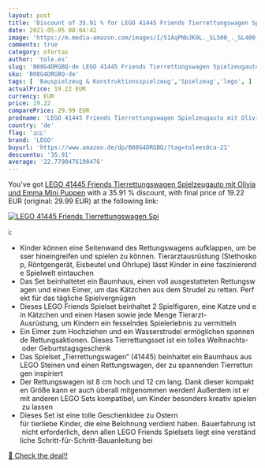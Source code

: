 ```yaml
---
layout: post
title: 'Discount of 35.91 % for LEGO 41445 Friends Tierrettungswagen Spi'
date: 2021-05-05 08:04:42
image: 'https://m.media-amazon.com/images/I/51AqPNbJK9L._SL500_._SL400_.jpg'
comments: true
category: ofertas
author: 'tole.es'
slug: 'B08G4DRGBQ-de LEGO 41445 Friends Tierrettungswagen Spielzeugauto mit...'
sku: 'B08G4DRGBQ-de'
tags: [ 'Bauspielzeug & Konstruktionsspielzeug','Spielzeug','lego', ]
actualPrice: 19.22 EUR
currency: EUR
price: 19.22
comparePrice: 29.99 EUR
prodname: 'LEGO 41445 Friends Tierrettungswagen Spielzeugauto mit Olivia und Emma Mini Puppen'
country: 'de'
flag: '🇩🇪'
brand: 'LEGO'
buyurl: 'https://www.amazon.de/dp/B08G4DRGBQ/?tag=tolees0ca-21'
descuento: '35.91'
average: '22.7790476190476'
---
```


You've got [LEGO 41445 Friends Tierrettungswagen Spielzeugauto mit Olivia und Emma Mini Puppen](https://www.amazon.de/dp/B08G4DRGBQ/?tag=tolees0ca-21) with a  35.91 % discount, with final price of 19.22 EUR (original: 29.99 EUR) at the following link:

[![LEGO 41445 Friends Tierrettungswagen Spi](https://m.media-amazon.com/images/I/51AqPNbJK9L._SL500_._SL400_.jpg)](https://www.amazon.de/dp/B08G4DRGBQ/?tag=tolees0ca-21)

ℹ️:

- Kinder können eine Seitenwand des Rettungswagens aufklappen, um besser hineingreifen und spielen zu können. Tierarztausrüstung (Stethoskop, Röntgengerät, Eisbeutel und Ohrlupe) lässt Kinder in eine faszinierende Spielwelt eintauchen
- Das Set beinhaltetet ein Baumhaus, einen voll ausgestatteten Rettungswagen und einen Eimer, um das Kätzchen aus dem Strudel zu retten. Perfekt für das tägliche Spielvergnügen
- Dieses LEGO Friends Spielset beinhaltet 2 Spielfiguren, eine Katze und ein Kätzchen und einen Hasen sowie jede Menge Tierarzt-Ausrüstung, um Kindern ein fesselndes Spielerlebnis zu vermitteln
- Ein Eimer zum Hochziehen und ein Wasserstrudel ermöglichen spannende Rettungsaktionen. Dieses Tierrettungsset ist ein tolles Weihnachts- oder Geburtstagsgeschenk
- Das Spielset „Tierrettungswagen“ (41445) beinhaltet ein Baumhaus aus LEGO Steinen und einen Rettungswagen, der zu spannenden Tierrettungen inspiriert
- Der Rettungswagen ist 8 cm hoch und 12 cm lang. Dank dieser kompakten Größe kann er auch überall mitgenommen werden! Außerdem ist er mit anderen LEGO Sets kompatibel, um Kinder besonders kreativ spielen zu lassen
- Dieses Set ist eine tolle Geschenkidee zu Ostern für tierliebe Kinder, die eine Belohnung verdient haben. Bauerfahrung ist nicht erforderlich, denn allen LEGO Friends Spielsets liegt eine verständliche Schritt-für-Schritt-Bauanleitung bei

[🛒 Check the deal!!](https://www.amazon.de/dp/B08G4DRGBQ/?tag=tolees0ca-21)
